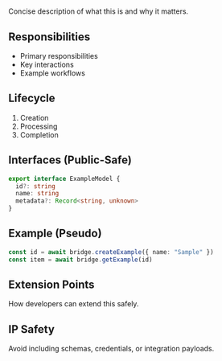 # <Concept Name>
Concise description of what this is and why it matters.

## Responsibilities
- Primary responsibilities
- Key interactions
- Example workflows

## Lifecycle
1. Creation
2. Processing
3. Completion

## Interfaces (Public-Safe)
```ts
export interface ExampleModel {
  id?: string
  name: string
  metadata?: Record<string, unknown>
}
```

## Example (Pseudo)
```ts
const id = await bridge.createExample({ name: "Sample" })
const item = await bridge.getExample(id)
```

## Extension Points
How developers can extend this safely.

## IP Safety
Avoid including schemas, credentials, or integration payloads.
